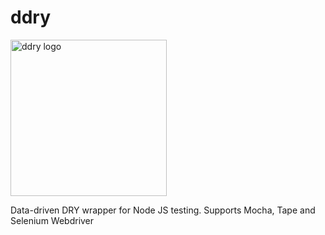# ddry

<img src="https://cloud.githubusercontent.com/assets/5163953/22628172/6b91f120-ebe0-11e6-8456-0f5b2dc3a553.png" alt="ddry logo" width="250">

Data-driven DRY wrapper for Node JS testing. Supports Mocha, Tape and Selenium Webdriver
